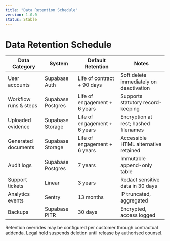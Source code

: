 ```yaml
---
title: "Data Retention Schedule"
version: 1.0.0
status: Stable
---
```









# Data Retention Schedule

| Data Category | System | Default Retention | Notes |
| --- | --- | --- | --- |
| User accounts | Supabase Auth | Life of contract + 90 days | Soft delete immediately on deactivation |
| Workflow runs & steps | Supabase Postgres | Life of engagement + 6 years | Supports statutory record-keeping |
| Uploaded evidence | Supabase Storage | Life of engagement + 6 years | Encryption at rest; hashed filenames |
| Generated documents | Supabase Storage | Life of engagement + 6 years | Accessible HTML alternative retained |
| Audit logs | Supabase Postgres | 7 years | Immutable append-only table |
| Support tickets | Linear | 3 years | Redact sensitive data in 30 days |
| Analytics events | Sentry | 13 months | IP truncated, aggregated |
| Backups | Supabase PITR | 30 days | Encrypted, access logged |

Retention overrides may be configured per customer through contractual addenda. Legal hold suspends deletion until release by authorised counsel.
